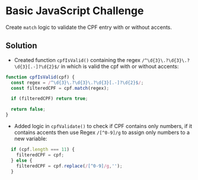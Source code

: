 # Basic JavaScript Challenge

Create `match` logic to validate the CPF entry with or without accents.

## Solution
- Created function `cpfIsValid()` containing the regex `/^\d{3}\.?\d{3}\.?\d{3}[.-]?\d{2}$/` in which is valid the cpf with or without accents:
```javascript
function cpfIsValid(cpf) {
  const regex = /^\d{3}\.?\d{3}\.?\d{3}[.-]?\d{2}$/;
  const filteredCPF = cpf.match(regex);

  if (filteredCPF) return true;

  return false;
}
```
- Added logic in `cpfValidate()` to check if CPF contains only numbers, if it contains accents then use Regex `/[^0-9]/g` to assign only numbers to a new variable:
```javascript
  if (cpf.length === 11) {
    filteredCPF = cpf;
  } else {
    filteredCPF = cpf.replace(/[^0-9]/g,'');
  }  

```
